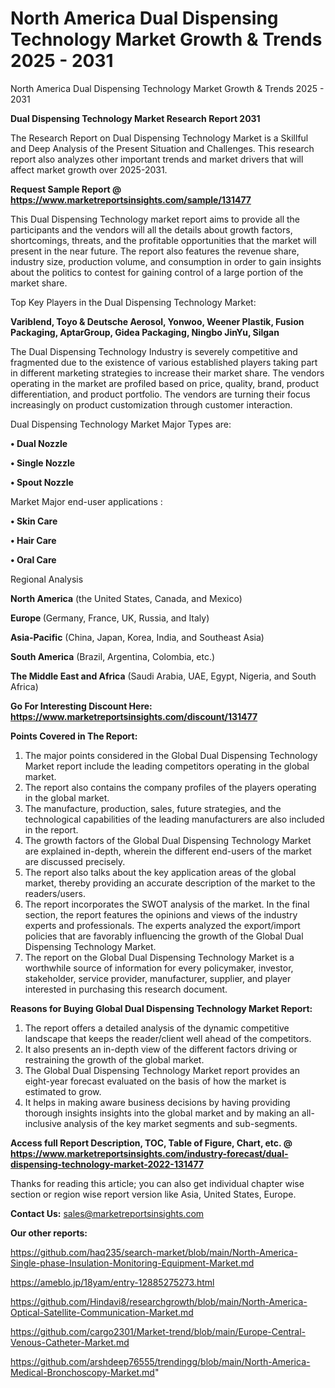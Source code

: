 # North America Dual Dispensing Technology Market Growth & Trends 2025 - 2031
North America Dual Dispensing Technology Market Growth & Trends 2025 - 2031

<strong>Dual Dispensing Technology Market Research Report 2031</strong>

The Research Report on Dual Dispensing Technology Market is a Skillful and Deep Analysis of the Present Situation and Challenges. This research report also analyzes other important trends and market drivers that will affect market growth over 2025-2031.

<strong>Request Sample Report @ <a href=https://www.marketreportsinsights.com/sample/131477>https://www.marketreportsinsights.com/sample/131477</a></strong>

This Dual Dispensing Technology market report aims to provide all the participants and the vendors will all the details about growth factors, shortcomings, threats, and the profitable opportunities that the market will present in the near future. The report also features the revenue share, industry size, production volume, and consumption in order to gain insights about the politics to contest for gaining control of a large portion of the market share.

Top Key Players in the Dual Dispensing Technology Market:

<strong>Variblend, Toyo & Deutsche Aerosol, Yonwoo, Weener Plastik, Fusion Packaging, AptarGroup, Gidea Packaging, Ningbo JinYu, Silgan</strong>

The Dual Dispensing Technology Industry is severely competitive and fragmented due to the existence of various established players taking part in different marketing strategies to increase their market share. The vendors operating in the market are profiled based on price, quality, brand, product differentiation, and product portfolio. The vendors are turning their focus increasingly on product customization through customer interaction.

Dual Dispensing Technology Market Major Types are:

<strong>• Dual Nozzle

• Single Nozzle

• Spout Nozzle</strong>

Market Major end-user applications :

<strong>• Skin Care

• Hair Care

• Oral Care</strong>

Regional Analysis

</u><strong><b>North America</b></strong> (the United States, Canada, and Mexico)

<strong><b>Europe </b></strong>(Germany, France, UK, Russia, and Italy)

<strong><b>Asia-Pacific</b></strong> (China, Japan, Korea, India, and Southeast Asia)

<strong><b>South America</b></strong> (Brazil, Argentina, Colombia, etc.)

<strong><b>The Middle East and Africa</b></strong> (Saudi Arabia, UAE, Egypt, Nigeria, and South Africa)

<strong>Go For Interesting Discount Here: <a href=https://www.marketreportsinsights.com/discount/131477>https://www.marketreportsinsights.com/discount/131477</a></strong>

<strong>Points Covered in The Report:</strong>
<ol>
  <li>The major points considered in the Global Dual Dispensing Technology Market report include the leading competitors operating in the global market.</li>
  <li>The report also contains the company profiles of the players operating in the global market.</li>
  <li>The manufacture, production, sales, future strategies, and the technological capabilities of the leading manufacturers are also included in the report.</li>
  <li>The growth factors of the Global Dual Dispensing Technology Market are explained in-depth, wherein the different end-users of the market are discussed precisely.</li>
  <li>The report also talks about the key application areas of the global market, thereby providing an accurate description of the market to the readers/users.</li>
  <li>The report incorporates the SWOT analysis of the market. In the final section, the report features the opinions and views of the industry experts and professionals. The experts analyzed the export/import policies that are favorably influencing the growth of the Global Dual Dispensing Technology Market.</li>
  <li>The report on the Global Dual Dispensing Technology Market is a worthwhile source of information for every policymaker, investor, stakeholder, service provider, manufacturer, supplier, and player interested in purchasing this research document.</li>
</ol>
<strong>Reasons for Buying Global Dual Dispensing Technology Market Report:</strong>

<ol>
  <li>The report offers a detailed analysis of the dynamic competitive landscape that keeps the reader/client well ahead of the competitors.</li>
  <li>It also presents an in-depth view of the different factors driving or restraining the growth of the global market.</li>
  <li>The Global Dual Dispensing Technology Market report provides an eight-year forecast evaluated on the basis of how the market is estimated to grow.</li>
  <li>It helps in making aware business decisions by having providing thorough insights insights into the global market and by making an all-inclusive analysis of the key market segments and sub-segments.</li>
</ol>
<strong>Access full Report Description, TOC, Table of Figure, Chart, etc. @ <a href=https://www.marketreportsinsights.com/industry-forecast/dual-dispensing-technology-market-2022-131477>https://www.marketreportsinsights.com/industry-forecast/dual-dispensing-technology-market-2022-131477</a></strong>


Thanks for reading this article; you can also get individual chapter wise section or region wise report version like Asia, United States, Europe.

<strong>Contact Us:</strong>
sales@marketreportsinsights.com

<strong>Our other reports:</strong>

<a href=https://github.com/haq235/search-market/blob/main/North-America-Single-phase-Insulation-Monitoring-Equipment-Market.md>https://github.com/haq235/search-market/blob/main/North-America-Single-phase-Insulation-Monitoring-Equipment-Market.md</a>

<a href=https://ameblo.jp/18yam/entry-12885275273.html>https://ameblo.jp/18yam/entry-12885275273.html</a>

<a href=https://github.com/Hindavi8/researchgrowth/blob/main/North-America-Optical-Satellite-Communication-Market.md>https://github.com/Hindavi8/researchgrowth/blob/main/North-America-Optical-Satellite-Communication-Market.md</a>

<a href=https://github.com/cargo2301/Market-trend/blob/main/Europe-Central-Venous-Catheter-Market.md>https://github.com/cargo2301/Market-trend/blob/main/Europe-Central-Venous-Catheter-Market.md</a>

<a href=https://github.com/arshdeep76555/trendingg/blob/main/North-America-Medical-Bronchoscopy-Market.md>https://github.com/arshdeep76555/trendingg/blob/main/North-America-Medical-Bronchoscopy-Market.md</a>"
